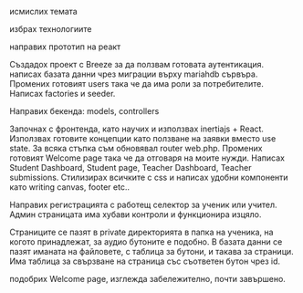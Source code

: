 исмислих темата

избрах технологиите

направих прототип на реакт

Създадох проект с Breeze за да ползвам готовата аутентикация. написах базата данни чрез миграции върху mariahdb сървъра. Промених готовият users така че да има роли за потребителите. Написах factories и seeder. 

Направих бекенда: models, controllers 

Започнах с фронтенда, като научих и използвах inertiajs + React. Използвах готовите концепции като ползване на заявки вместо use state. 
За всяка стъпка съм обновявал router web.php. 
Промених готовият Welcome page така че да отговаря на моите нужди. Написах Student Dashboard, Student page, Teacher Dashboard, Teacher submissions. Стилизирах всичките с css и написах удобни компоненти като writing canvas, footer etc..

Направих регистрацията с работещ селектор за ученик или учител.
Админ страницата има хубави контроли и функционира изцяло. 

Страниците се пазят в private директорията в папка на ученика, на когото принадлежат, за аудио бутоните е подобно. В базата данни се пазят иманата на файловете, с таблица за бутони, и такава за страници. Има таблица за свързване на страница със съответен бутон чрез id.

подобрих Welcome page, изглежда забележително, почти завършено. 
